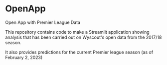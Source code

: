 # OpenApp
Open App with Premier League Data

This repository contains code to make a Streamlit application showing analysis that has been carried out on Wyscout's open data from the 2017/18 season.

It also provides predictions for the current Premier league season (as of February 2, 2023)
